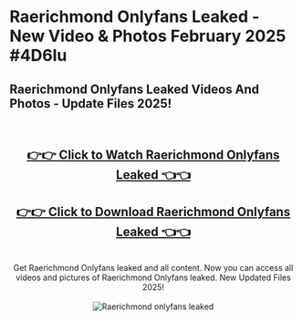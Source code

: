 # Raerichmond Onlyfans Leaked - New Video & Photos February 2025 #4D6lu

<h2>Raerichmond Onlyfans Leaked Videos And Photos - Update Files 2025!</h2>
<br>
<div align="center">
<h2><a href="https://porncheck.live/?utm_source=raerichmond&utm_medium=git182&utm_content=newban" rel="nofollow">👉👉 Click to Watch Raerichmond Onlyfans Leaked 👈👈</a></h2>
<h2><a href="https://porncheck.live/?utm_source=raerichmond&utm_medium=git182&utm_content=newban" rel="nofollow">👉👉 Click to Download Raerichmond Onlyfans Leaked 👈👈</a></h2>
<br>
Get Raerichmond Onlyfans leaked and all content. Now you can access all videos and pictures of Raerichmond Onlyfans leaked. New Updated Files 2025!
<br>
<br>
<a href="https://porncheck.live/?utm_source=raerichmond&utm_medium=git182&utm_content=newban" rel="nofollow" data-target="animated-image.originalLink"><img src="https://i.ibb.co/bMWrY6b1/banner2.png" alt="Raerichmond onlyfans leaked" style="max-width: 100%; display: inline-block;" data-target="animated-image.originalImage"></a>
</div>
<br>

